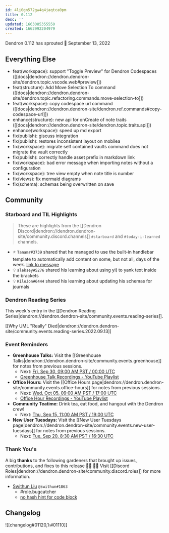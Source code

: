 ```yaml
---
id: 4li0gn572gw4q4jaqtca0pm
title: 0.112
desc: ''
updated: 1663085355550
created: 1662992204979
---
```


Dendron 0.112 has sprouted  🌱
September 13, 2022


## Everything Else

- feat(workspace): support "Toggle Preview" for Dendron Codespaces ([[docs|dendron://dendron.dendron-site/dendron.topic.vscode.web#preview]])
- feat(structure): Add Move Selection To command ([[docs|dendron://dendron.dendron-site/dendron.topic.refactoring.commands.move-selection-to]])
- feat(workspace): copy codespace url command ([[docs|dendron://dendron.dendron-site/dendron.ref.commands#copy-codespace-url]])
- enhance(structure): new api for onCreate of note traits ([[docs|dendron://dendron.dendron-site/dendron.topic.traits.api]])
- enhance(workspace): speed up md export
- fix(publish): giscuss integration
- fix(publish): restores inconsistent layout on mobilea
- fix(workspace): migrate self contained vaults command does not migrate the vault correctly
- fix(publish): correctly handle asset prefix in markdown link
- fix(workspace): bad error message when importing notes without a configuration
- fix(workspace): tree view empty when note title is number
- fix(views): fix mermaid diagrams
- fix(schema): schemas being overwritten on save


## Community


### Starboard and TIL Highlights

> These are highlights from the [[Dendron Discord|dendron://dendron.dendron-site/community.discord.channels]] `#starboard` and `#today-i-learned` channels.

- ⭐ `Tanamr#3739` shared that he managed to use the built-in handlebar template to automatically add content on some, but not all, days of the week. [link to message](https://discord.com/channels/717965437182410783/742532267058004098/1017131327327326298)
- 💡 `aleksey#5276` shared his learning about using yi( to yank text inside the brackets
- 💡 `KiloJon#6444` shared his learning about updating his schemas for journals

### Dendron Reading Series

This week's entry in the [[Dendron Reading Series|dendron://dendron.dendron-site/community.events.reading-series]].

[[Why UML "Really" Died|dendron://dendron.dendron-site/community.events.reading-series.2022.09.13]]


### Event Reminders

- **Greenhouse Talks:** Visit the [[Greenhouse Talks|dendron://dendron.dendron-site/community.events.greenhouse]] for notes from previous sessions.
    - Next: [Fri, Sep 30, 09:00 AM PST / 00:00 UTC](https://link.dendron.so/luma)
    - [Greenhouse Talk Recordings - YouTube Playlist](https://link.dendron.so/greenhouse)
- **Office Hours:** Visit the [[Office Hours page|dendron://dendron.dendron-site/community.events.office-hours]] for notes from previous sessions.
    - Next: [Wed, Oct 05, 09:00 AM PST / 17:00 UTC](https://link.dendron.so/luma)
    - [Office Hour Recordings - YouTube Playlist](https://link.dendron.so/6yPa)
- **Community Teatime:** Drink tea, eat food, and hangout with the Dendron crew!
    - Next: [Thu, Sep 15, 11:00 AM PST / 19:00 UTC](https://link.dendron.so/luma)
- **New User Tuesdays:** Visit the [[New User Tuesdays page|dendron://dendron.dendron-site/community.events.new-user-tuesdays]] for notes from previous sessions.
    - Next: [Tue, Sep 20, 8:30 AM PST / 16:30 UTC](https://link.dendron.so/luma)
    

### Thank You's

A big **thanks** to the following gardeners that brought up issues, contributions, and fixes to this release :man_farmer: :woman_farmer: 
Visit [[Discord Roles|dendron://dendron.dendron-site/community.discord.roles]] for more information.

- [Swithun Liu](https://github.com/swithun-liu?) `@swithun#1863`
  - #role.bugcatcher
  - [no hash hint for code block](https://github.com/dendronhq/dendron/issues/3510)

## Changelog
![[changelog#01120,1:#01110]]
